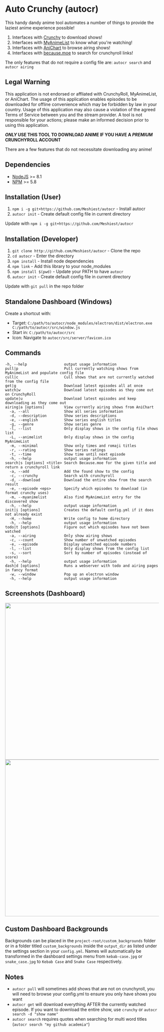 # Auto Crunchy (autocr)

This handy dandy anime tool automates a number of things to provide the laziest anime experience possible!

1. Interfaces with [Crunchy](https://github.com/Godzil/Crunchy) to download shows!
2. Interfaces with [MyAnimeList](https://myanimelist.net/) to know what you're watching!
3. Interfaces with [AniChart](http://anichart.net/) to browse airing shows!
4. Interfaces with [because.moe](https://because.moe/) to search for crunchyroll links!

The only features that do not require a config file are: `autocr search` and `autocr airing`

## Legal Warning

This application is not endorsed or affliated with CrunchyRoll, MyAnimeList, or AniChart. The usage of this application enables episodes to be downloaded for offline convenience which may be forbidden by law in your country. Usage of this application may also cause a violation of the agreed Terms of Service between you and the stream provider. A tool is not responsible for your actions; please make an informed decision prior to using this application.

***ONLY* USE THIS TOOL TO DOWNLOAD ANIME IF YOU HAVE A *PREMIUM* CRUNCHYROLL ACCOUNT**

There are a few features that do not necessitate downloading any anime!

## Dependencies

* [NodeJS](https://nodejs.org/) >= 8.1
* [NPM](https://www.npmjs.org/) >= 5.8

## Installation (User)

1. `npm i -g git+https://github.com/Meshiest/autocr` - Install autocr
2. `autocr init` - Create default config file in current directory

Update with `npm i -g git+https://github.com/Meshiest/autocr`

## Installation (Developer)

1. `git clone http://github.com/Meshiest/autocr` - Clone the repo
2. `cd autocr` - Enter the directory
3. `npm install` - Install node dependencies
4. `npm link` - Add this library to your node_modules
5. `npm install $(pwd)` - Update your PATH to have `autocr`
6. `autocr init` - Create default config file in current directory

Update with `git pull` in the repo folder

## Standalone Dashboard (Windows)

Create a shortcut with:

* Target: `C:/path/to/autocr/node_modules/electron/dist/electron.exe C:/path/to/autocr/src/window.js`
* Start in: `C:/path/to/autocr/src`
* Icon: Navigate to `autocr/src/server/favicon.ico`

## Commands
  
    -h, --help                 output usage information
    pull|p                     Pull currently watching shows from MyAnimeList and populate config file
    cull|c                     Cull shows that are not currently watched from the config file
    get|g                      Download latest episodes all at once
    watch|w                    Download latest episodes as they come out on CrunchyRoll
    update|u                   Download latest episodes and keep downloading as they come out
    airing|a [options]         View currently airing shows from AniChart
      -a, --all                Show all series information
      -d, --description        Show series descriptions
      -e, --english            Show series english titles
      -g, --genre              Show series genre
      -l, --list               Only display shows in the config file shows list
      -L, --animelist          Only display shows in the config MyAnimeList
      -m, --minimal            Show only times and romaji titles
      -r, --rating             Show series ratings
      -t, --time               Show time until next episode
      -h, --help               output usage information
    search|s [options] <title> Search Because.moe for the given title and return a crunchyroll link
      -a, --add                Add the found show to the config
      -c, --crunchy            Search with crunchyroll
      -d, --download           Download the entire show from the search result
      -e, --episode <eps>      Specify which episodes to download (in format crunchy uses)
      -m, --myanimelist        Also find MyAnimeList entry for the discovered show
      -h, --help               output usage information
    init|i [options]           Creates the default config.yml if it does not already exist
      -H, --home               Write config to home directory
      -h, --help               output usage information
    todo|t [options]           Figure out which episodes have not been watched
      -a, --airing             Only show airing shows
      -c, --count              Show number of unwatched episodes
      -e, --episode            Display unwatched episode numbers
      -l, --list               Only display shows from the config list
      -s, --sort               Sort by number of episodes (instead of score)
      -h, --help               output usage information
    dash|d [options]           Runs a webserver with todo and airing pages in fancy format
      -w, --window             Pop up an electron window
      -h, --help               output usage information

## Screenshots (Dashboard)

<img src="https://i.imgur.com/qXXNTTL.jpg" width="512"/>
<img src="https://i.imgur.com/32i8kIW.jpg" width="512"/>

## Custom Dashboard Backgrounds

Backgrounds can be placed in the `project-root/custom_backgrounds` folder or in a folder titled `custom_backgrounds` inside the `output_dir` as listed under the settings section in your `config.yml`. Names will automatically be transformed in the dashboard settings menu from `kebab-case.jpg` or `snake_case.jpg` to `Kebab Case` and `Snake Case` respectively.

## Notes

* `autocr pull` will sometimes add shows that are not on crunchyroll, you will need to browse your config.yml to ensure you only have shows you want
* `autocr get` will download everything AFTER the currently watched episode. If you want to download the entire show, use `crunchy` or `autocr search -d "show name"`
* `autocr search` requires quotes when searching for multi word titles (`autocr search "my github academia"`)